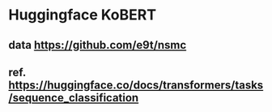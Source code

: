 # Huggingface KoBERT
## data https://github.com/e9t/nsmc
## ref. https://huggingface.co/docs/transformers/tasks/sequence_classification

